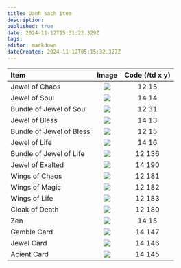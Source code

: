 ```yaml
---
title: Danh sách item
description: 
published: true
date: 2024-11-12T15:31:22.329Z
tags: 
editor: markdown
dateCreated: 2024-11-12T05:15:32.327Z
---
```



| Item | Image | Code (/td x y) |
|:-----|:------:|:--------------:|
| Jewel of Chaos | ![](https://mu0rs.com/item_images/12/15.gif) | 12 15 |
| Jewel of Soul | ![](https://mu0rs.com/item_images/14/14.gif) | 14 14 |
| Bundle of Jewel of Soul | ![](https://mu0rs.com/item_images/12/31.gif) | 12 31 |
| Jewel of Bless | ![](https://mu0rs.com/item_images/14/13.gif) | 14 13 |
| Bundle of Jewel of Bless | ![](https://mu0rs.com/item_images/12/30.gif) | 12 15 |
| Jewel of Life | ![](https://mu0rs.com/item_images/14/16.gif) | 14 16 |
| Bundle of Jewel of Life | ![](https://mu0rs.com/item_images/12/136.gif) | 12 136 |
| Jewel of Exalted | ![](https://mu0rs.com/item_images/14/190.gif) | 14 190 |
| Wings of Chaos | ![](https://mu0rs.com/item_images/12/181.gif) | 12 181 |
| Wings of Magic | ![](https://mu0rs.com/item_images/12/182.gif) | 12 182 |
| Wings of Life | ![](https://mu0rs.com/item_images/12/183.gif) | 12 183 |
| Cloak of Death | ![](https://mu0rs.com/item_images/12/180.gif) | 12 180 |
| Zen | ![](https://mu0rs.com/item_images/14/15.gif) | 14 15 |
| Gamble Card | ![](https://mu0rs.com/item_images/14/147.gif) | 14 147 |
| Jewel Card | ![](https://mu0rs.com/item_images/14/146.gif) | 14 146 |
| Acient Card | ![](https://mu0rs.com/item_images/14/145.gif) | 14 145 |